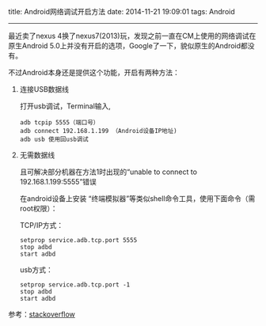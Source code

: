 title: Android网络调试开启方法
date: 2014-11-21 19:09:01
tags: Android

---
最近卖了nexus 4换了nexus7(2013)玩，发现之前一直在CM上使用的网络调试在原生Android 5.0上并没有开启的选项，Google了一下，貌似原生的Android都没有。

不过Android本身还是提供这个功能，开启有两种方法：
<!-- more -->

1. 连接USB数据线

   打开usb调试，Terminal输入,

       adb tcpip 5555（端口号）    
       adb connect 192.168.1.199 （Android设备IP地址)
       adb usb 使用回usb调试

2. 无需数据线
   
   且可解决部分机器在方法1时出现的“unable to connect to 192.168.1.199:5555”错误

   在android设备上安装 “终端模拟器”等类似shell命令工具，使用下面命令（需root权限）：

   TCP/IP方式：

       setprop service.adb.tcp.port 5555
       stop adbd
       start adbd

   usb方式：

       setprop service.adb.tcp.port -1
       stop adbd
       start adbd

参考：[stackoverflow](http://stackoverflow.com/questions/2604727/how-can-i-connect-to-android-with-adb-over-tcp)

